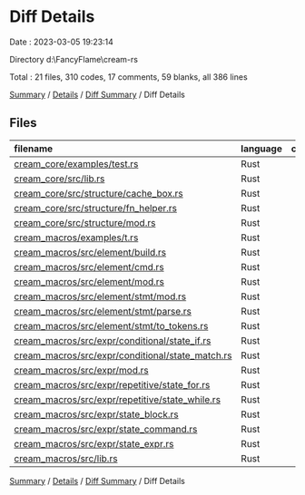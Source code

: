 # Diff Details

Date : 2023-03-05 19:23:14

Directory d:\\FancyFlame\\cream-rs

Total : 21 files,  310 codes, 17 comments, 59 blanks, all 386 lines

[Summary](results.md) / [Details](details.md) / [Diff Summary](diff.md) / Diff Details

## Files
| filename | language | code | comment | blank | total |
| :--- | :--- | ---: | ---: | ---: | ---: |
| [cream_core/examples/test.rs](/cream_core/examples/test.rs) | Rust | 45 | 0 | 10 | 55 |
| [cream_core/src/lib.rs](/cream_core/src/lib.rs) | Rust | 1 | 0 | 1 | 2 |
| [cream_core/src/structure/cache_box.rs](/cream_core/src/structure/cache_box.rs) | Rust | 35 | 0 | 5 | 40 |
| [cream_core/src/structure/fn_helper.rs](/cream_core/src/structure/fn_helper.rs) | Rust | 15 | 0 | 3 | 18 |
| [cream_core/src/structure/mod.rs](/cream_core/src/structure/mod.rs) | Rust | -10 | -1 | -1 | -12 |
| [cream_macros/examples/t.rs](/cream_macros/examples/t.rs) | Rust | -11 | 0 | -2 | -13 |
| [cream_macros/src/element/build.rs](/cream_macros/src/element/build.rs) | Rust | 66 | 0 | 12 | 78 |
| [cream_macros/src/element/cmd.rs](/cream_macros/src/element/cmd.rs) | Rust | 6 | 0 | 0 | 6 |
| [cream_macros/src/element/mod.rs](/cream_macros/src/element/mod.rs) | Rust | 17 | 0 | 2 | 19 |
| [cream_macros/src/element/stmt/mod.rs](/cream_macros/src/element/stmt/mod.rs) | Rust | 7 | 0 | 2 | 9 |
| [cream_macros/src/element/stmt/parse.rs](/cream_macros/src/element/stmt/parse.rs) | Rust | 3 | 0 | 0 | 3 |
| [cream_macros/src/element/stmt/to_tokens.rs](/cream_macros/src/element/stmt/to_tokens.rs) | Rust | 27 | 0 | 5 | 32 |
| [cream_macros/src/expr/conditional/state_if.rs](/cream_macros/src/expr/conditional/state_if.rs) | Rust | 26 | 0 | 6 | 32 |
| [cream_macros/src/expr/conditional/state_match.rs](/cream_macros/src/expr/conditional/state_match.rs) | Rust | 22 | 0 | 2 | 24 |
| [cream_macros/src/expr/mod.rs](/cream_macros/src/expr/mod.rs) | Rust | -31 | 0 | -1 | -32 |
| [cream_macros/src/expr/repetitive/state_for.rs](/cream_macros/src/expr/repetitive/state_for.rs) | Rust | 14 | -3 | 3 | 14 |
| [cream_macros/src/expr/repetitive/state_while.rs](/cream_macros/src/expr/repetitive/state_while.rs) | Rust | 14 | 0 | 2 | 16 |
| [cream_macros/src/expr/state_block.rs](/cream_macros/src/expr/state_block.rs) | Rust | 21 | 0 | 2 | 23 |
| [cream_macros/src/expr/state_command.rs](/cream_macros/src/expr/state_command.rs) | Rust | -16 | 0 | 0 | -16 |
| [cream_macros/src/expr/state_expr.rs](/cream_macros/src/expr/state_expr.rs) | Rust | 70 | 0 | 8 | 78 |
| [cream_macros/src/lib.rs](/cream_macros/src/lib.rs) | Rust | -11 | 21 | 0 | 10 |

[Summary](results.md) / [Details](details.md) / [Diff Summary](diff.md) / Diff Details
